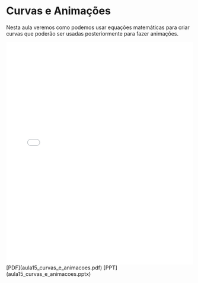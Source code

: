 # Curvas e Animações

Nesta aula veremos como podemos usar equações matemáticas para criar curvas que poderão ser usadas posteriormente para fazer animações.

<embed height="600" src="aula15_curvas_e_animacoes.pdf" type="application/pdf" width="100%">
[PDF](aula15_curvas_e_animacoes.pdf)
[PPT](aula15_curvas_e_animacoes.pptx)
